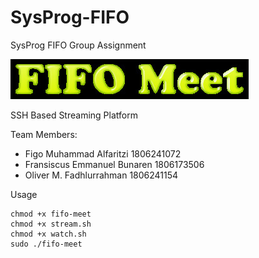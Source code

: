 # SysProg-FIFO
SysProg FIFO Group Assignment

![FIFO Meet](logo.jpg)

SSH Based Streaming Platform

Team Members:
- Figo Muhammad Alfaritzi 1806241072
- Fransiscus Emmanuel Bunaren 1806173506
- Oliver M. Fadhlurrahman 1806241154

Usage
```
chmod +x fifo-meet
chmod +x stream.sh
chmod +x watch.sh
sudo ./fifo-meet
```
